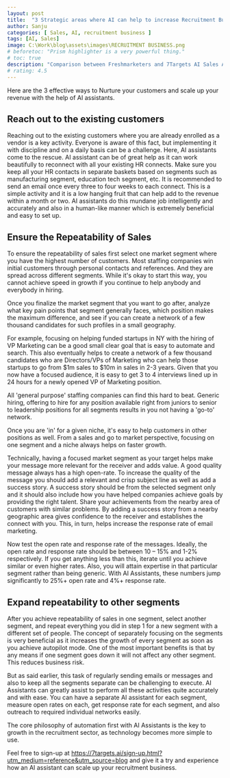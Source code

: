```yaml
---
layout: post
title:  "3 Strategic areas where AI can help to increase Recruitment Business Revenue"
author: Sanju
categories: [ Sales, AI, recruitment business ]
tags: [AI, Sales]
image: C:\Work\blog\assets\images\RECRUITMENT BUSINESS.png
# beforetoc: "Prism highlighter is a very powerful thing."
# toc: true
description: "Comparison between Freshmarketers and 7Targets AI Sales Assistant as Freshmarketers alternative. One honest comparison attempt. "
# rating: 4.5
---
```

Here are the 3 effective ways to Nurture your customers and scale up your revenue with the help of AI assistants.

## Reach out to the existing customers
Reaching out to the existing customers where you are already enrolled as a vendor is a key activity. Everyone is aware of this fact, but implementing it with discipline and on a daily basis can be a challenge. Here, AI assistants come to the rescue. AI assistant can be of great help as it can work beautifully to reconnect with all your existing HR connects. Make sure you keep all your HR contacts in separate baskets based on segments such as manufacturing segment, education tech segment, etc. It is recommended to send an email once every three to four weeks to each connect. This is a simple activity and it is a low hanging fruit that can help add to the revenue within a month or two. AI assistants do this mundane job intelligently and accurately and also in a human-like manner which is extremely beneficial and easy to set up. 

## Ensure the Repeatability of Sales
To ensure the repeatability of sales first select one market segment where you have the highest number of customers. Most staffing companies win initial customers through personal contacts and references. And they are spread across different segments. While it's okay to start this way, you cannot achieve speed in growth if you continue to help anybody and everybody in hiring. 

Once you finalize the market segment that you want to go after, analyze what key pain points that segment generally faces, which position makes the maximum difference, and see if you can create a network of a few thousand candidates for such profiles in a small geography. 

For example, focusing on helping funded startups in NY with the hiring of VP Marketing can be a good small clear goal that is easy to automate and search. This also eventually helps to create a network of a few thousand candidates who are Directors/VPs of Marketing who can help those startups to go from $1m sales to $10m in sales in 2-3 years.  Given that you now have a focused audience, it is easy to get 3 to 4 interviews lined up in 24 hours for a newly opened VP of Marketing position. 

All 'general purpose' staffing companies can find this hard to beat. Generic hiring, offering to hire for any position available right from juniors to senior to leadership positions for all segments results in you not having a 'go-to' network. 

Once you are 'in' for a given niche, it's easy to help customers in other positions as well. From a sales and go to market perspective, focusing on one segment and a niche always helps on faster growth. 

Technically, having a focused market segment as your target helps make your message more relevant for the receiver and adds value. A good quality message always has a high open-rate. To increase the quality of the message you should add a relevant and crisp subject line as well as add a success story. A success story should be from the selected segment only and it should also include how you have helped companies achieve goals by providing the right talent. Share your achievements from the nearby area of customers with similar problems. By adding a success story from a nearby geographic area gives confidence to the receiver and establishes the connect with you. This, in turn, helps increase the response rate of email marketing.
 
Now test the open rate and response rate of the messages. Ideally, the open rate and response rate should be between 10 – 15% and 1-2% respectively. If you get anything less than this, iterate until you achieve similar or even higher rates. Also, you will attain expertise in that particular segment rather than being generic. With AI Assistants, these numbers jump significantly to 25%+ open rate and 4%+ response rate.

## Expand repeatability to other segments
After you achieve repeatability of sales in one segment, select another segment, and
repeat everything you did in step 1 for a new segment with a different set of people. The concept of separately focusing on the segments is very beneficial as it increases the growth of every segment as soon as you achieve autopilot mode. One of the most important benefits is that by any means if one segment goes down it will not affect any other segment. This reduces business risk. 

But as said earlier, this task of regularly sending emails or messages and also to keep all the segments separate can be challenging to execute. AI Assistants can greatly assist to perform all these activities quite accurately and with ease. You can have a separate AI assistant for each segment, measure open rates on each, get response rate for each segment, and also outreach to required individual networks easily. 

The core philosophy of automation first with AI Assistants is the key to growth in the recruitment sector, as technology becomes more simple to use.

Feel free to sign-up at https://7targets.ai/sign-up.html?utm_medium=reference&utm_source=blog and give it a try and experience how an AI assistant can scale up your recruitment business.
